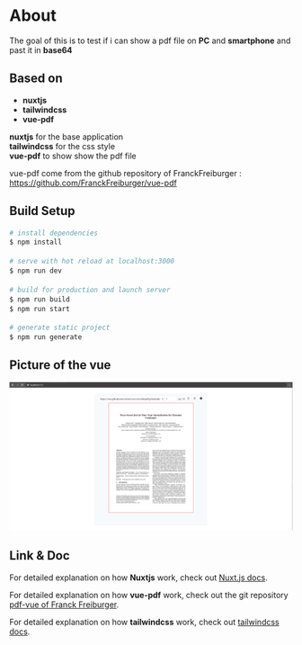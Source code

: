 # About
The goal of this is to test if i can show a pdf file on **PC** and **smartphone** and past it in **base64**

## Based on
- **nuxtjs**
- **tailwindcss**
- **vue-pdf**

**nuxtjs** for the base application \
**tailwindcss** for the css style \
**vue-pdf** to show show the pdf file

vue-pdf come from the github repository of FranckFreiburger :\
 https://github.com/FranckFreiburger/vue-pdf

## Build Setup

```bash
# install dependencies
$ npm install

# serve with hot reload at localhost:3000
$ npm run dev

# build for production and launch server
$ npm run build
$ npm run start

# generate static project
$ npm run generate
```

## Picture of the vue

![Capture of the vue pdf](./assets/capture-vue-pdf.png)

## Link & Doc

For detailed explanation on how **Nuxtjs** work, check out [Nuxt.js docs](https://nuxtjs.org).

For detailed explanation on how **vue-pdf** work, check out the git repository [pdf-vue of Franck Freiburger]( https://github.com/FranckFreiburger/vue-pdf).

For detailed explanation on how **tailwindcss** work, check out [tailwindcss docs](https://tailwindcss.com/docs).
